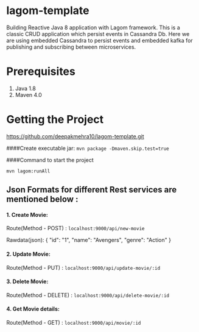 # lagom-template
Building Reactive Java 8 application with Lagom framework. This is a classic CRUD application which persist events in Cassandra Db. Here we are using embedded Cassandra to persist events and embedded kafka for publishing and subscribing between microservices.

# Prerequisites
1. Java 1.8
2. Maven 4.0

# Getting the Project
https://github.com/deepakmehra10/lagom-template.git

####Create executable jar: 
`mvn package -Dmaven.skip.test=true`

####Command to start the project

`mvn lagom:runAll`

## Json Formats for different Rest services are mentioned below :

#### 1. Create Movie:

Route(Method - POST) : `localhost:9000/api/new-movie`

Rawdata(json): 
    {
	"id": "1",
	"name": "Avengers",
	"genre": "Action"
    }


#### 2. Update Movie:

Route(Method - PUT) : `localhost:9000/api/update-movie/:id`
    

#### 3. Delete Movie:

Route(Method - DELETE) : `localhost:9000/api/delete-movie/:id`
    

#### 4. Get Movie details:

Route(Method - GET) : `localhost:9000/api/movie/:id`

